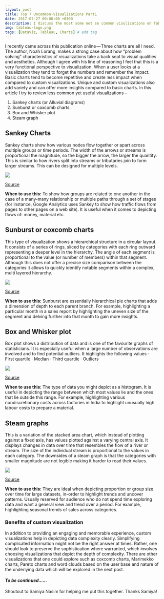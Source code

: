 ```yaml
---
layout: post
title: Top 7 Uncommon-Visualizations Part1
date: 2017-07-27 00:00:00 +0300
description: I discuss the most some not so common visulizations on Tableau
img: tableau-logo.png
tags: [DataViz, Tableau, Charts] # add tag
---
```


I recently came across this publication online — Three charts are all I need. The author, Noah Lorang, makes a strong case about how “problem solving” characteristics of visualizations take a back seat to visual qualities and aesthetics. Although I agree with his line of reasoning I feel that this is a very functional perspective to visualization. When a user looks at a visualization they tend to forget the numbers and remember the impact. Basic charts tend to become repetitive and create less impact when compared to custom visualizations. Unique and custom visualizations also add variety and can offer more insights compared to basic charts. In this article I try to review less common yet useful visualizations –
1. Sankey charts (or Alluvial diagrams)
2. Sunburst or coxcomb charts
3. Box and Whisker plot
4. Steam graph

## Sankey Charts
Sankey charts show how various nodes flow together or apart across multiple groups or time periods. The width of the arrows or streams is proportional the magnitude, so the bigger the arrow, the larger the quantity. This is similar to how rivers split into streams or tributaries join to form larger streams. This can be designed for multiple levels.

![]({{site.baseurl}}/assets/img/Tableau_Part1/Sankey.png)

[Source](https://public.tableau.com/static/images/Su/SuperstoreInteractiveSankeyShowcase/Sankey/1.png)

**When to use this:** To show how groups are related to one another in the case of a many-many relationship or multiple paths through a set of stages (for instance, Google Analytics uses Sankey to show how traffic flows from pages to other pages on a web site). It is useful when it comes to depicting flows of: money, material etc.

## Sunburst or coxcomb charts
This type of visualization shows a hierarchical structure in a circular layout. It consists of a series of rings, sliced by categories with each ring outward representing a deeper level in the hierarchy. The angle of each segment is proportional to the value (or number of members) within that segment. Although this does not offer a precise size comparison between the categories it allows to quickly identify notable segments within a complex, multi layered hierarchy.

![]({{site.baseurl}}/assets/img/Tableau_Part1/Sunburst.png)

[Source](https://learningtableaublog.files.wordpress.com/2016/07/screen-shot-2016-07-15-at-20-10-49.png)

**When to use this:** Sunburst are essentially hierarchical pie charts that adds a dimension of depth to each parent branch. For example, highlighting a particular month in a sales report by highlighting the uneven size of the segment and delving further into that month to gain more insights.

## Box and Whisker plot
Box plot shows a distribution of data and is one of the favourite graphs of statisticians. It is especially useful when a large number of observations are involved and to find potential outliers. It highlights the following values
· First quartile
· Median
· Third quartile
· Outliers

![]({{site.baseurl}}/assets/img/Tableau_Part1/Sunburst.png)

[Source](http://www.theinformationlab.co.uk/wp-content/uploads/2015/06/Box-and-whisker-2nd-dimension.png)

**When to use this:** The type of data you might depict as a histogram. It is useful in depicting the range between which most values lie and the ones that lie outside this range. For example, highlighting various nondiscretionary costs across factories in India to highlight unusually high labour costs to prepare a material.

## Steam graphs
This is a variation of the stacked area chart, which instead of plotting against a fixed axis, has values plotted against a varying central axis. It displays changes in data over time that resembles the flow of a river or stream. The size of the individual stream is proportional to the values in each category. The downsides of a steam graph is that the categories with smaller magnitude are not legible making it harder to read their values.

![]({{site.baseurl}}/assets/img/Tableau_Part1/Steamgraph.png)

[Source](http://www.thedataschool.co.uk/wp-content/uploads/2015/08/Sales-with-Dynamic-Dimensions-Overview1.jpg)

**When to use this:** They are ideal when depicting proportion or group size over time for large datasets, in-order to highlight trends and uncover patterns. Usually reserved for audience who do not spend time exploring data and want a general view and trend over a period. For example, highlighting seasonal trends of sales across categories.

### Benefits of custom visualization
In addition to providing an engaging and memorable experience, custom visualizations help in depicting data complexity clearly. Simplifying complicated information might not be the right answer at times. Rather, one should look to preserve the sophistication where warranted, which involves choosing visualizations that depict the depth of complexity.
There are other visualizations that one could explore such as coxcomb charts, Marimekko charts, Pareto charts and word clouds based on the user base and nature of the underlying data which will be explored in the next post.

#### *To be continued……*

Shoutout to Samiya Nasim for helping me put this together. Thanks Samiya!
